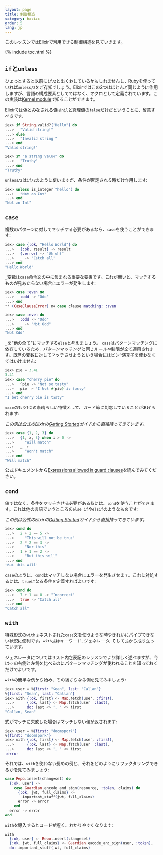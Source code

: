 ```yaml
---
layout: page
title: 制御構造
category: basics
order: 5
lang: jp
---
```


このレッスンではElixirで利用できる制御構造を見ていきます。

{% include toc.html %}

## `if`と`unless`

ひょっとすると以前に`if/2`と出くわしているかもしれませんし、Rubyを使っていれば`unless/2`をご存知でしょう。Elixirではこの2つはほとんど同じように作用しますが、言語の構成要素としてではなく、マクロとして定義されています。この実装は[Kernel module](http://elixir-lang.org/docs/stable/elixir/#!Kernel.html)で知ることができます。

Elixirでは偽とみなされる値は`nil`と真理値の`false`だけだということに、留意すべきです。

```elixir
iex> if String.valid?("Hello") do
...>   "Valid string!"
...> else
...>   "Invalid string."
...> end
"Valid string!"

iex> if "a string value" do
...>   "Truthy"
...> end
"Truthy"
```

`unless/2`は`if/2`のように使いますが、条件が否定される時だけ作用します:

```elixir
iex> unless is_integer("hello") do
...>   "Not an Int"
...> end
"Not an Int"
```

## `case`

複数のパターンに対してマッチする必要があるなら、`case`を使うことができます:

```elixir
iex> case {:ok, "Hello World"} do
...>   {:ok, result} -> result
...>   {:error} -> "Uh oh!"
...>   _ -> "Catch all"
...> end
"Hello World"
```

`_`変数は`case`命令文の中に含まれる重要な要素です。これが無いと、マッチするものが見あたらない場合にエラーが発生します:

```elixir
iex> case :even do
...>   :odd -> "Odd"
...> end
** (CaseClauseError) no case clause matching: :even

iex> case :even do
...>   :odd -> "Odd"
...>   _ -> "Not Odd"
...> end
"Not Odd"
```

`_`を"他の全て"にマッチする`else`と考えましょう。
`case`はパターンマッチングに依存しているため、パターンマッチングと同じルールや制限が全て適用されます。既存の変数に対してマッチさせようという場合にはピン`^`演算子を使わなくてはいけません:

```elixir
iex> pie = 3.41
3.41
iex> case "cherry pie" do
...>   ^pie -> "Not so tasty"
...>   pie -> "I bet #{pie} is tasty"
...> end
"I bet cherry pie is tasty"
```

`case`のもう1つの素晴らしい特徴として、ガード節に対応していることがあげられます:

_この例は公式のElixirの[Getting Started](http://elixir-lang.org/getting-started/case-cond-and-if.html)ガイドから直接持ってきています。_

```elixir
iex> case {1, 2, 3} do
...>   {1, x, 3} when x > 0 ->
...>     "Will match"
...>   _ ->
...>     "Won't match"
...> end
"Will match"
```

公式ドキュメントから[Expressions allowed in guard clauses](http://elixir-lang.org/getting-started/case-cond-and-if.html#expressions-in-guard-clauses)を読んでみてください。

## `cond`

値ではなく、条件をマッチさせる必要がある時には、`cond`を使うことができます。これは他の言語でいうところの`else if`や`elsif`のようなものです:

_この例は公式のElixirの[Getting Started](http://elixir-lang.org/getting-started/case-cond-and-if.html)ガイドから直接持ってきています。_

```elixir
iex> cond do
...>   2 + 2 == 5 ->
...>     "This will not be true"
...>   2 * 2 == 3 ->
...>     "Nor this"
...>   1 + 1 == 2 ->
...>     "But this will"
...> end
"But this will"
```

`case`のように、`cond`はマッチしない場合にエラーを発生させます。これに対処するには、`true`になる条件を定義すればよいです:

```elixir
iex> cond do
...>   7 + 1 == 0 -> "Incorrect"
...>   true -> "Catch all"
...> end
"Catch all"
```

## `with`

特殊形式の`with`はネストされた`case`文を使うような時やきれいにパイプできない状況に便利です。`with`式はキーワード, ジェネレータ, そして式から成り立っています。

ジェネレータについてはリスト内包表記のレッスンでより詳しく述べますが、今は`<-`の右側と左側を比べるのにパターンマッチングが使われることを知っておくだけでよいです。

`with`の簡単な例から始め、その後さらなる例を見てみましょう:

```elixir
iex> user = %{first: "Sean", last: "Callan"}
%{first: "Sean", last: "Callan"}
iex> with {:ok, first} <- Map.fetch(user, :first),
...>      {:ok, last} <- Map.fetch(user, :last),
...>      do: last <> ", " <> first
"Callan, Sean"
```

式がマッチに失敗した場合はマッチしない値が返されます:

```elixir
iex> user = %{first: "doomspork"}
%{first: "doomspork"}
iex> with {:ok, first} <- Map.fetch(user, :first),
...>      {:ok, last} <- Map.fetch(user, :last),
...>      do: last <> ", " <> first
:error
```

それでは、`with`を使わない長めの例と、それをどのようにリファクタリングできるかを見てみましょう:

```elixir
case Repo.insert(changeset) do
  {:ok, user} ->
    case Guardian.encode_and_sign(resource, :token, claims) do
      {:ok, jwt, full_claims} ->
        important_stuff(jwt, full_claims)
      error -> error
    end
  error -> error
end
```

`with`を導入するとコードが短く、わかりやすくなります:

```elixir
with
  {:ok, user} <- Repo.insert(changeset),
  {:ok, jwt, full_claims} <- Guardian.encode_and_sign(user, :token),
  do: important_stuff(jwt, full_claims)
```

